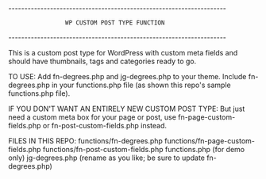*--------------------------------------------------------------------*

                    WP CUSTOM POST TYPE FUNCTION

*--------------------------------------------------------------------*

This is a custom post type for WordPress with custom meta fields and should have thumbnails, tags and categories ready to go.

TO USE:
Add fn-degrees.php and jg-degrees.php to your theme. Include fn-degrees.php in your functions.php file (as shown this repo's sample functions.php file). 

IF YOU DON'T WANT AN ENTIRELY NEW CUSTOM POST TYPE:
But just need a custom meta box for your page or post, use fn-page-custom-fields.php or fn-post-custom-fields.php instead.


FILES IN THIS REPO:
functions/fn-degrees.php
functions/fn-page-custom-fields.php
functions/fn-post-custom-fields.php
functions.php (for demo only)
jg-degrees.php (rename as you like; be sure to update fn-degrees.php)

